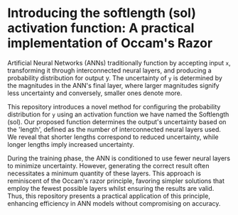 # Introducing the softlength (sol) activation function: A practical implementation of Occam's Razor

Artificial Neural Networks (ANNs) traditionally function by accepting input `x`, transforming it through interconnected neural layers, and producing a probability distribution for output y. The uncertainty of `y` is determined by the magnitudes in the ANN's final layer, where larger magnitudes signify less uncertainty and conversely, smaller ones denote more.

This repository introduces a novel method for configuring the probability distribution for `y` using an activation function we have named the Softlength (sol). Our proposed function determines the output's uncertainty based on the 'length', defined as the number of interconnected neural layers used. We reveal that shorter lengths correspond to reduced uncertainty, while longer lengths imply increased uncertainty.

During the training phase, the ANN is conditioned to use fewer neural layers to minimize uncertainty. However, generating the correct result often necessitates a minimum quantity of these layers. This approach is reminiscent of the Occam's razor principle, favoring simpler solutions that employ the fewest possible layers whilst ensuring the results are valid. Thus, this repository presents a practical application of this principle, enhancing efficiency in ANN models without compromising on accuracy.
